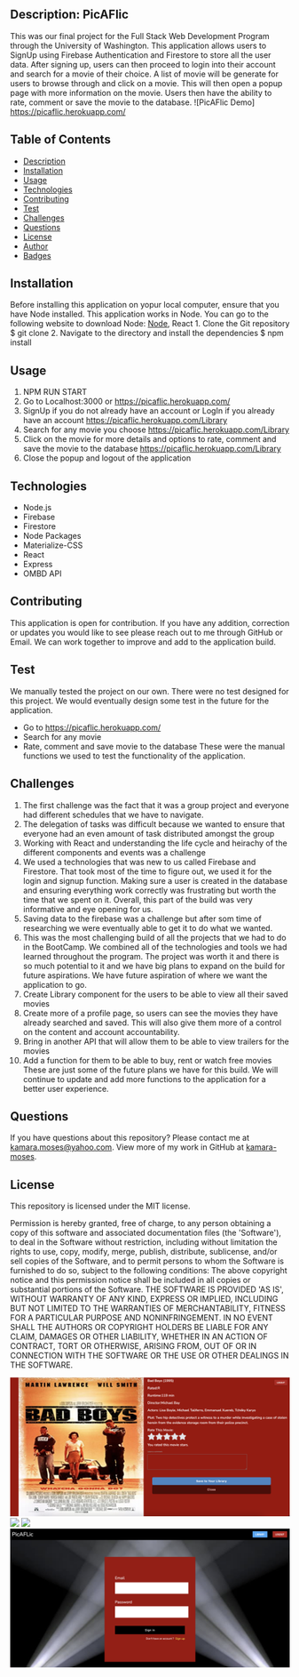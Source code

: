 ## Description: PicAFlic
This was our final project for the Full Stack Web Development Program through the University of Washington. This application allows users to SignUp using Firebase Authentication and Firestore to store all the user data. After signing up, users can then proceed to login into their account and search for a movie of their choice. A list of movie will be generate for users to browse through and click on a movie. This will then open a popup page with more information on the movie. Users then have the ability to rate, comment or save the movie to the database.
![PicAFlic Demo] https://picaflic.herokuapp.com/
## Table of Contents
* [Description](#description)
* [Installation](#installation)
* [Usage](#usage)
* [Technologies](#technologies)
* [Contributing](#contributing)
* [Test](#test)
* [Challenges](#challenges)
* [Questions](#questions)
* [License](#license)
* [Author](#Author)
* [Badges](#badges)
## Installation
Before installing this application on yopur local computer, ensure that you have Node installed. This application works in Node. You can go to the following website to download Node: <a href='https://nodejs.org/en/'>Node</a>, React
    1. Clone the Git repository
        $ git clone <repo>
    2. Navigate to the directory and install the dependencies
        $ npm install
## Usage
   1. NPM RUN START
   2. Go to Localhost:3000 or https://picaflic.herokuapp.com/
   3. SignUp if you do not already have an account or LogIn if you already have an account
        https://picaflic.herokuapp.com/Library
   4. Search for any movie you choose
        https://picaflic.herokuapp.com/Library
   5. Click on the movie for more details and options to rate, comment and save the movie to the database
       https://picaflic.herokuapp.com/Library
   6. Close the popup and logout of the application
## Technologies
   - Node.js
   - Firebase
   - Firestore
   - Node Packages
   - Materialize-CSS
   - React
   - Express
   - OMBD API
## Contributing
This application is open for contribution. If you have any addition, correction or updates you would like to see please reach out to me through GitHub or Email. We can work together to improve and add to the application build.
## Test
We manually tested the project on our own. There were no test designed for this project. We would eventually design some test in the future for the application.
   - Go to https://picaflic.herokuapp.com/
   - Search for any movie
   - Rate, comment and save movie to the database
These were the manual functions we used to test the functionality of the application.
## Challenges
   1. The first challenge was the fact that it was a group project and everyone had different schedules that we have to navigate.
   2. The delegation of tasks was difficult because we wanted to ensure that everyone had an even amount of task distributed amongst the group
   3. Working with React and understanding the life cycle and heirachy of the different components and events was a challenge
   4. We used a technologies that was new to us called Firebase and Firestore. That took most of the time to figure out, we used it for the login and signup function. Making sure a user is created in the database and ensuring everything work correctly was frustrating but worth the time that we spent on it. Overall, this part of the build was very informative and eye opening for us.
   5. Saving data to the firebase was a challenge but after som time of researching we were eventually able to get it to do what we wanted.
   6. This was the most challenging build of all the projects that we had to do in the BootCamp. We combined all of the technologies and tools we had learned throughout the program. The project was worth it and there is so much potential to it and we have big plans to expand on the build for future aspirations.
We have future aspiration of where we want the application to go.
   1. Create Library component for the users to be able to view all their saved movies
   2. Create more of a profile page, so users can see the movies they have already searched and saved. This will also give them more of a control on the content and account accountability.
   3. Bring in another API that will allow them to be able to view trailers for the movies
   4. Add a function for them to be able to buy, rent or watch free movies
These are just some of the future plans we have for this build. We will continue to update and add more functions to the application for a better user experience.
## Questions
If you have questions about this repository? Please contact me at [kamara.moses@yahoo.com](mailto:kamara.moses@yahoo.com). View more of my work in GitHub at [kamara-moses](https://github.com/kamara-moses).
## License
This repository is licensed under the MIT license.

Permission is hereby granted, free of charge, to any person obtaining a copy of this software and associated documentation files (the 'Software'), to deal in the Software without restriction, including without limitation the rights to use, copy, modify, merge, publish, distribute, sublicense, and/or sell copies of the Software, and to permit persons to whom the Software is furnished to do so, subject to the following conditions:
The above copyright notice and this permission notice shall be included in all copies or substantial portions of the Software.
THE SOFTWARE IS PROVIDED 'AS IS', WITHOUT WARRANTY OF ANY KIND, EXPRESS OR IMPLIED, INCLUDING BUT NOT LIMITED TO THE WARRANTIES OF MERCHANTABILITY, FITNESS FOR A PARTICULAR PURPOSE AND NONINFRINGEMENT. IN NO EVENT SHALL THE AUTHORS OR COPYRIGHT HOLDERS BE LIABLE FOR ANY CLAIM, DAMAGES OR OTHER LIABILITY, WHETHER IN AN ACTION OF CONTRACT, TORT OR OTHERWISE, ARISING FROM, OUT OF OR IN CONNECTION WITH THE SOFTWARE OR THE USE OR OTHER DEALINGS IN THE SOFTWARE.

![](popup.png)
![](pic-a-flic.gif)
![](options.png)
![](login.png)
    
    
  
